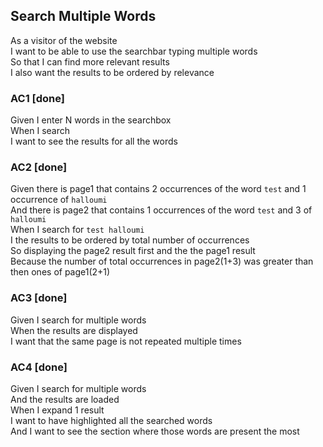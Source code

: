 ## Search Multiple Words
As a visitor of the website  
I want to be able to use the searchbar typing multiple words  
So that I can find more relevant results  
I also want the results to be ordered by relevance

### AC1 [**done**]
Given I enter N words in the searchbox  
When I search  
I want to see the results for all the words

### AC2 [**done**]
Given there is page1 that contains 2 occurrences of the word `test` and 1 occurrence of `halloumi`  
And there is page2 that contains 1 occurrences of the word `test` and 3 of `halloumi`  
When I search for `test halloumi`  
I the results to be ordered by total number of occurrences  
So displaying the page2 result first and the the page1 result  
Because the number of total occurrences in page2(1+3) was greater than then ones of page1(2+1)

### AC3 [**done**]
Given I search for multiple words  
When the results are displayed  
I want that the same page is not repeated multiple times

### AC4 [**done**]
Given I search for multiple words  
And the results are loaded  
When I expand 1 result  
I want to have highlighted all the searched words  
And I want to see the section where those words are present the most
